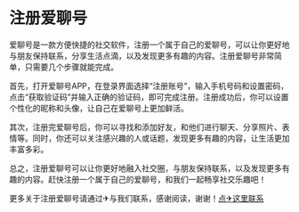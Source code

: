 # 注册爱聊号

爱聊号是一款方便快捷的社交软件，注册一个属于自己的爱聊号，可以让你更好地与朋友保持联系，分享生活点滴，以及发现更多有趣的内容。注册爱聊号非常简单，只需要几个步骤就能完成。

首先，打开爱聊号APP，在登录界面选择“注册账号”，输入手机号码和设置密码，点击“获取验证码”并输入正确的验证码，即可完成注册。注册成功后，你可以设置个性化的昵称和头像，让自己在爱聊号上更加鲜活。

其次，注册完爱聊号后，你可以寻找和添加好友，和他们进行聊天、分享照片、表情等。同时，你还可以关注感兴趣的人或话题，发现更多有趣的内容，让生活更加丰富多彩。

总之，注册爱聊号可以让你更好地融入社交圈，与朋友保持联系，以及发现更多有趣的内容。赶快注册一个属于自己的爱聊号，和我们一起畅享社交乐趣吧！

更多关于注册爱聊号请通过✈与我们联系，感谢阅读，谢谢！[点✈这里联系](https://add.k02.cc)
